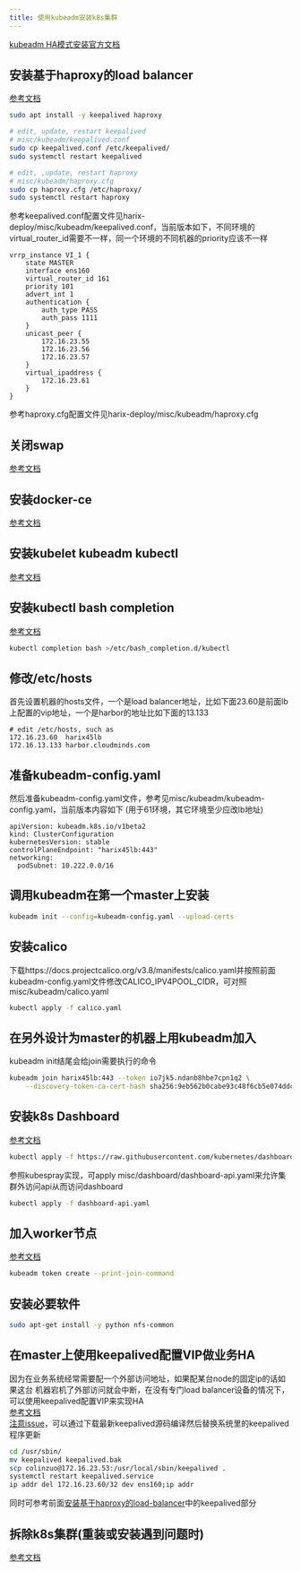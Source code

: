 ```yaml
---
title: 使用kubeadm安装k8s集群
---
```


[kubeadm HA模式安装官方文档](https://kubernetes.io/docs/setup/production-environment/tools/kubeadm/high-availability/)

## 安装基于haproxy的load balancer
[参考文档](https://www.jordyverbeek.nl/nieuws/kubernetes-ha-cluster-installation-guide)
``` bash
sudo apt install -y keepalived haproxy

# edit, update, restart keepalived
# misc/kubeadm/keepalived.conf
sudo cp keepalived.conf /etc/keepalived/
sudo systemctl restart keepalived

# edit, ,update, restart haproxy
# misc/kubeadm/haproxy.cfg
sudo cp haproxy.cfg /etc/haproxy/
sudo systemctl restart haproxy
```
参考keepalived.conf配置文件见harix-deploy/misc/kubeadm/keepalived.conf，当前版本如下，不同环境的virtual_router_id需要不一样，同一个环境的不同机器的priority应该不一样
```
vrrp_instance VI_1 {
    state MASTER
    interface ens160
    virtual_router_id 161
    priority 101
    advert_int 1
    authentication {
        auth_type PASS
        auth_pass 1111
    }
    unicast_peer {
        172.16.23.55
        172.16.23.56
        172.16.23.57
    }
    virtual_ipaddress {
        172.16.23.61
    }
}
```
参考haproxy.cfg配置文件见harix-deploy/misc/kubeadm/haproxy.cfg
## 关闭swap
[参考文档](https://serverfault.com/questions/684771/best-way-to-disable-swap-in-linux)
## 安装docker-ce
[参考文档](https://kubernetes.io/docs/setup/production-environment/container-runtimes/)
## 安装kubelet kubeadm kubectl
[参考文档](https://kubernetes.io/docs/setup/production-environment/tools/kubeadm/install-kubeadm/)
## 安装kubectl bash completion
[参考文档](https://kubernetes.io/docs/tasks/tools/install-kubectl/)
``` bash
kubectl completion bash >/etc/bash_completion.d/kubectl
```

## 修改/etc/hosts
首先设置机器的hosts文件，一个是load balancer地址，比如下面23.60是前面lb上配置的vip地址，一个是harbor的地址比如下面的13.133
```
# edit /etc/hosts, such as
172.16.23.60  harix45lb
172.16.13.133 harbor.cloudminds.com
```
## 准备kubeadm-config.yaml
然后准备kubeadm-config.yaml文件，参考见misc/kubeadm/kubeadm-config.yaml，当前版本内容如下 (用于61环境，其它环境至少应改lb地址)
```
apiVersion: kubeadm.k8s.io/v1beta2
kind: ClusterConfiguration
kubernetesVersion: stable
controlPlaneEndpoint: "harix45lb:443"
networking:
  podSubnet: 10.222.0.0/16
```
## 调用kubeadm在第一个master上安装
``` bash
kubeadm init --config=kubeadm-config.yaml --upload-certs
```
## 安装calico
下载https://docs.projectcalico.org/v3.8/manifests/calico.yaml并按照前面kubeadm-config.yaml文件修改CALICO_IPV4POOL_CIDR，可对照misc/kubeadm/calico.yaml
``` bash
kubectl apply -f calico.yaml
```
## 在另外设计为master的机器上用kubeadm加入
kubeadm init结尾会给join需要执行的命令
``` bash
kubeadm join harix45lb:443 --token io7jk5.ndanb8hbe7cpn1q2 \
    --discovery-token-ca-cert-hash sha256:9eb562b0cabe93c48f6cb5e074ddcaa226d038d4fb201b6e49145267485d7296
```
## 安装k8s Dashboard
[参考文档](https://kubernetes.io/docs/tasks/access-application-cluster/web-ui-dashboard/)
``` bash
kubectl apply -f https://raw.githubusercontent.com/kubernetes/dashboard/v2.0.0-beta1/aio/deploy/recommended.yaml
```
参照kubespray实现，可apply misc/dashboard/dashboard-api.yaml来允许集群外访问api从而访问dashboard
``` bash
kubectl apply -f dashboard-api.yaml
```

## 加入worker节点
[参考文档](https://kubernetes.io/docs/reference/setup-tools/kubeadm/kubeadm-join/)
``` bash
kubeadm token create --print-join-command
```

## 安装必要软件
``` bash
sudo apt-get install -y python nfs-common
```

## 在master上使用keepalived配置VIP做业务HA
因为在业务系统经常需要配一个外部访问地址，如果配某台node的固定ip的话如果这台
机器宕机了外部访问就会中断，在没有专门load balancer设备的情况下，可以使用keepalived配置VIP来实现HA\
[参考文档](https://tecadmin.net/setup-ip-failover-on-ubuntu-with-keepalived/)\
[注意issue](https://github.com/acassen/keepalived/issues/836)，可以通过下载最新keepalived源码编译然后替换系统里的keepalived程序更新
``` bash
cd /usr/sbin/
mv keepalived keepalived.bak
scp colinzuo@172.16.23.53:/usr/local/sbin/keepalived .
systemctl restart keepalived.service
ip addr del 172.16.23.60/32 dev ens160;ip addr
```
同时可参考前面[安装基于haproxy的load-balancer](#安装基于haproxy的load-balancer)中的keepalived部分


## 拆除k8s集群(重装或安装遇到问题时)
[参考文档](https://kubernetes.io/docs/setup/production-environment/tools/kubeadm/create-cluster-kubeadm/)
